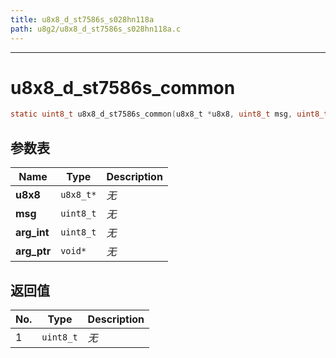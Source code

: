 ```yaml
---
title: u8x8_d_st7586s_s028hn118a
path: u8g2/u8x8_d_st7586s_s028hn118a.c
---
```

--------------------------------------------------
# u8x8_d_st7586s_common

```c
static uint8_t u8x8_d_st7586s_common(u8x8_t *u8x8, uint8_t msg, uint8_t arg_int, void *arg_ptr)
```


## 参数表

Name | Type | Description
-----|------|--------------
**u8x8**|`u8x8_t*`| *无*
**msg**|`uint8_t`| *无*
**arg_int**|`uint8_t`| *无*
**arg_ptr**|`void*`| *无*

## 返回值

No. | Type | Description
----|------|--------------
1 |`uint8_t`| *无*


